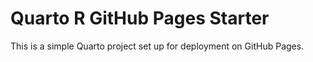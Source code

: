 
# Quarto R GitHub Pages Starter

This is a simple Quarto project set up for deployment on GitHub Pages.
